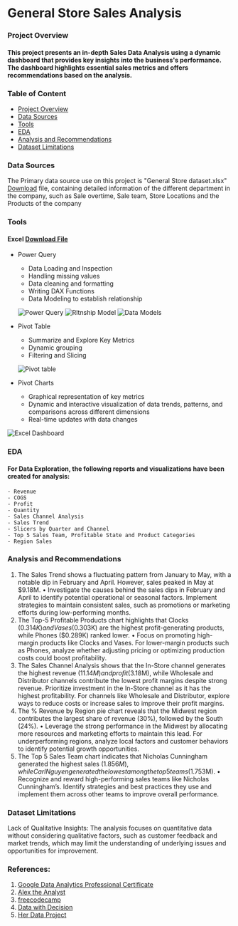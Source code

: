 # General Store Sales Analysis
### Project Overview
#### This project presents an in-depth Sales Data Analysis using a dynamic dashboard that provides key insights into the business's performance. The dashboard highlights essential sales metrics and offers recommendations based on the analysis.

### Table of Content
-  [Project Overview](#project-overview)
-  [Data Sources](#data-sources)
-  [Tools](#tools)
-  [EDA](#eda)
-  [Analysis and Recommendations](#analysis-and-recommendations)
-  [Dataset Limitations](#dataset-limitations)

### Data Sources
The Primary data source use on this project is "General Store dataset.xlsx" [Download](https://bit.ly/generalstoredataset) file, containing detailed information of the different department in the company, such as Sale overtime, Sale team, Store Locations and the Products of the company

### Tools
#### Excel   [Download File](https://bit.ly/generalstoredataset)
- Power Query
    -  Data Loading and Inspection
    -  Handling missing values
    -  Data cleaning and formatting
    -  Writing DAX Functions
    -  Data Modeling to establish relationship


   ![Power Query](https://github.com/user-attachments/assets/e92811fb-6860-466f-bd15-22184cf51d44)             ![Rltnship Model](https://github.com/user-attachments/assets/de38a250-d964-47df-ad53-b77521f8c0f2)                   ![Data Models](https://github.com/user-attachments/assets/023ecf3d-9bf9-4095-9bc2-77decaae5202)                          


-  Pivot Table

    -  Summarize and Explore Key Metrics
    -  Dynamic grouping
    -  Filtering and Slicing
   

    ![Pivot table](https://github.com/user-attachments/assets/c6e3f6e9-d3d1-4bd9-914c-b57c334e731d)


-  Pivot Charts
    -  Graphical representation of key metrics
    -  Dynamic and interactive visualization of data trends, patterns, and comparisons across different dimensions
    -  Real-time updates with data changes

![Excel Dashboard](https://github.com/user-attachments/assets/1335f7d2-5008-44eb-b918-a2fe8efffaa7)


### EDA
####  For Data Exploration, the following reports and visualizations have been created for analysis:
```
- Revenue
- COGS
- Profit
- Quantity
- Sales Channel Analysis
- Sales Trend
- Slicers by Quarter and Channel
- Top 5 Sales Team, Profitable State and Product Categories
- Region Sales
  ```


### Analysis and Recommendations
1. The Sales Trend shows a fluctuating pattern from January to May, with a notable dip in February and April. However, sales peaked in May at $9.18M.
•  	Investigate the causes behind the sales dips in February and April to identify potential operational or seasonal factors. Implement strategies to maintain consistent sales, such as promotions or marketing efforts during low-performing months.
2. The Top-5 Profitable Products chart highlights that Clocks ($0.314K) and Vases ($0.303K) are the highest profit-generating products, while Phones ($0.289K) ranked lower.
•	  Focus on promoting high-margin products like Clocks and Vases. For lower-margin products such as Phones, analyze whether adjusting pricing or optimizing production costs could boost profitability.
3. The Sales Channel Analysis shows that the In-Store channel generates the highest revenue ($11.14M) and profit ($3.18M), while Wholesale and Distributor channels contribute the lowest profit margins despite strong revenue.
     Prioritize investment in the In-Store channel as it has the highest profitability. For channels like Wholesale and Distributor, explore ways to reduce costs or increase sales to improve their profit margins.
4. The % Revenue by Region pie chart reveals that the Midwest region contributes the largest share of revenue (30%), followed by the South (24%).
  •	Leverage the strong performance in the Midwest by allocating more resources and marketing efforts to maintain this lead. For underperforming regions, analyze local factors and customer behaviors to identify potential growth opportunities.
5. The Top 5 Sales Team chart indicates that Nicholas Cunningham generated the highest sales ($1.856M), while Carl Nguyen generated the lowest among the top 5 teams ($1.753M).
  •	Recognize and reward high-performing sales teams like Nicholas Cunningham’s. Identify strategies and best practices they use and implement them across other teams to improve overall performance.

### Dataset Limitations
Lack of Qualitative Insights: The analysis focuses on quantitative data without considering qualitative factors, such as customer feedback and market trends, which may limit the understanding of underlying issues and opportunities for improvement.

### References:
1. [Google Data Analytics Professional Certificate](https://www.coursera.org/professional-certificates/google-data-analytics)
2. [Alex the Analyst](https://www.youtube.com/watch?v=PSNXoAs2FtQ)
3. [freecodecamp](https://www.youtube.com/watch?v=PSNXoAs2FtQ)
4. [Data with Decision](https://www.youtube.com/@datalab365/youtube.com/datawithdecision)
5. [Her Data Project](https://www.youtube.com/watch?v=0N9xekdKCwk&list=PPSV)
